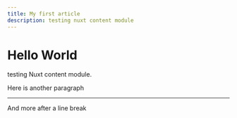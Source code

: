 ```yaml
---
title: My first article
description: testing nuxt content module
---
```


# Hello World

testing Nuxt content module. 

Here is another paragraph

---

And more after a  line break